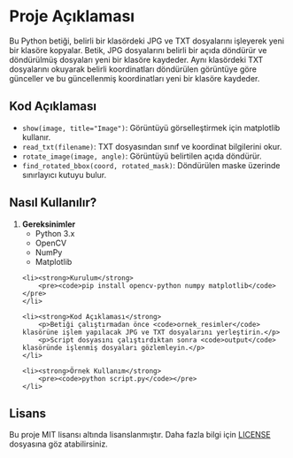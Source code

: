<h1>Proje Açıklaması</h1>

<p>
    Bu Python betiği, belirli bir klasördeki JPG ve TXT dosyalarını işleyerek yeni bir klasöre kopyalar. Betik, JPG dosyalarını belirli bir açıda döndürür ve döndürülmüş dosyaları yeni bir klasöre kaydeder. Aynı klasördeki TXT dosyalarını okuyarak belirli koordinatları döndürülen görüntüye göre günceller ve bu güncellenmiş koordinatları yeni bir klasöre kaydeder.
</p>

<h2>Kod Açıklaması</h2>
<ul>
    <li><code>show(image, title="Image")</code>: Görüntüyü görselleştirmek için matplotlib kullanır.</li>
    <li><code>read_txt(filename)</code>: TXT dosyasından sınıf ve koordinat bilgilerini okur.</li>
    <li><code>rotate_image(image, angle)</code>: Görüntüyü belirtilen açıda döndürür.</li>
    <li><code>find_rotated_bbox(coord, rotated_mask)</code>: Döndürülen maske üzerinde sınırlayıcı kutuyu bulur.</li>
</ul>

<h2>Nasıl Kullanılır?</h2>
<ol>
    <li><strong>Gereksinimler</strong>
        <ul>
            <li>Python 3.x</li>
            <li>OpenCV</li>
            <li>NumPy</li>
            <li>Matplotlib</li>
        </ul>
    </li>

    <li><strong>Kurulum</strong>
        <pre><code>pip install opencv-python numpy matplotlib</code></pre>
    </li>

    <li><strong>Kod Açıklaması</strong>
        <p>Betiği çalıştırmadan önce <code>ornek_resimler</code> klasörüne işlem yapılacak JPG ve TXT dosyalarını yerleştirin.</p>
        <p>Script dosyasını çalıştırdıktan sonra <code>output</code> klasöründe işlenmiş dosyaları gözlemleyin.</p>
    </li>

    <li><strong>Örnek Kullanım</strong>
        <pre><code>python script.py</code></pre>
    </li>
</ol>

<h2>Lisans</h2>
<p>Bu proje MIT lisansı altında lisanslanmıştır. Daha fazla bilgi için <a href="./LICENSE">LICENSE</a> dosyasına göz atabilirsiniz.</p>